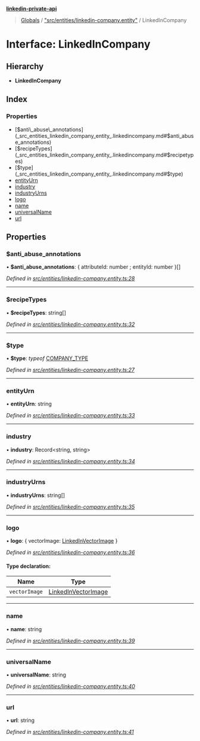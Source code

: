 **[linkedin-private-api](../README.md)**

> [Globals](../globals.md) / ["src/entities/linkedin-company.entity"](../modules/_src_entities_linkedin_company_entity_.md) / LinkedInCompany

# Interface: LinkedInCompany

## Hierarchy

* **LinkedInCompany**

## Index

### Properties

* [$anti\_abuse\_annotations](_src_entities_linkedin_company_entity_.linkedincompany.md#$anti_abuse_annotations)
* [$recipeTypes](_src_entities_linkedin_company_entity_.linkedincompany.md#$recipetypes)
* [$type](_src_entities_linkedin_company_entity_.linkedincompany.md#$type)
* [entityUrn](_src_entities_linkedin_company_entity_.linkedincompany.md#entityurn)
* [industry](_src_entities_linkedin_company_entity_.linkedincompany.md#industry)
* [industryUrns](_src_entities_linkedin_company_entity_.linkedincompany.md#industryurns)
* [logo](_src_entities_linkedin_company_entity_.linkedincompany.md#logo)
* [name](_src_entities_linkedin_company_entity_.linkedincompany.md#name)
* [universalName](_src_entities_linkedin_company_entity_.linkedincompany.md#universalname)
* [url](_src_entities_linkedin_company_entity_.linkedincompany.md#url)

## Properties

### $anti\_abuse\_annotations

•  **$anti\_abuse\_annotations**: { attributeId: number ; entityId: number  }[]

*Defined in [src/entities/linkedin-company.entity.ts:28](https://github.com/dmitriy-qua/linkedin-private-api/blob/0548fcd/src/entities/linkedin-company.entity.ts#L28)*

___

### $recipeTypes

•  **$recipeTypes**: string[]

*Defined in [src/entities/linkedin-company.entity.ts:32](https://github.com/dmitriy-qua/linkedin-private-api/blob/0548fcd/src/entities/linkedin-company.entity.ts#L32)*

___

### $type

•  **$type**: *typeof* [COMPANY\_TYPE](../modules/_src_entities_linkedin_company_entity_.md#company_type)

*Defined in [src/entities/linkedin-company.entity.ts:27](https://github.com/dmitriy-qua/linkedin-private-api/blob/0548fcd/src/entities/linkedin-company.entity.ts#L27)*

___

### entityUrn

•  **entityUrn**: string

*Defined in [src/entities/linkedin-company.entity.ts:33](https://github.com/dmitriy-qua/linkedin-private-api/blob/0548fcd/src/entities/linkedin-company.entity.ts#L33)*

___

### industry

•  **industry**: Record<string, string\>

*Defined in [src/entities/linkedin-company.entity.ts:34](https://github.com/dmitriy-qua/linkedin-private-api/blob/0548fcd/src/entities/linkedin-company.entity.ts#L34)*

___

### industryUrns

•  **industryUrns**: string[]

*Defined in [src/entities/linkedin-company.entity.ts:35](https://github.com/dmitriy-qua/linkedin-private-api/blob/0548fcd/src/entities/linkedin-company.entity.ts#L35)*

___

### logo

•  **logo**: { vectorImage: [LinkedInVectorImage](_src_entities_linkedin_vector_image_entity_.linkedinvectorimage.md)  }

*Defined in [src/entities/linkedin-company.entity.ts:36](https://github.com/dmitriy-qua/linkedin-private-api/blob/0548fcd/src/entities/linkedin-company.entity.ts#L36)*

#### Type declaration:

Name | Type |
------ | ------ |
`vectorImage` | [LinkedInVectorImage](_src_entities_linkedin_vector_image_entity_.linkedinvectorimage.md) |

___

### name

•  **name**: string

*Defined in [src/entities/linkedin-company.entity.ts:39](https://github.com/dmitriy-qua/linkedin-private-api/blob/0548fcd/src/entities/linkedin-company.entity.ts#L39)*

___

### universalName

•  **universalName**: string

*Defined in [src/entities/linkedin-company.entity.ts:40](https://github.com/dmitriy-qua/linkedin-private-api/blob/0548fcd/src/entities/linkedin-company.entity.ts#L40)*

___

### url

•  **url**: string

*Defined in [src/entities/linkedin-company.entity.ts:41](https://github.com/dmitriy-qua/linkedin-private-api/blob/0548fcd/src/entities/linkedin-company.entity.ts#L41)*
